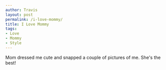 ```yaml
---
author: Travis
layout: post
permalink: /i-love-mommy/
title: I Love Mommy
tags:
- Love
- Mommy
- Style
---
```


Mom dressed me cute and snapped a couple of pictures of me. She's the best!


<figure class="half">
	<img src="http://silasq.com/uploads/2012/01/i-love-mommy-1-600x803.jpg" alt="">
	<img src="http://silasq.com/uploads/2012/01/i-love-mommy-2-600x803.jpg" alt="">
	<figcaption></figcaption>
</figure>
<figure class="half">
	<img src="http://silasq.com/uploads/2012/01/i-love-mommy-3-600x803.jpg" alt="">
	<img src="http://silasq.com/uploads/2012/01/i-love-mommy-4-600x803.jpg" alt="">
	<figcaption></figcaption>
</figure>
<figure class="half">
	<img src="http://silasq.com/uploads/2012/01/i-love-mommy-5-600x803.jpg" alt="">
	<img src="http://silasq.com/uploads/2012/01/i-love-mommy-6-600x803.jpg" alt="">
	<figcaption></figcaption>
</figure>


